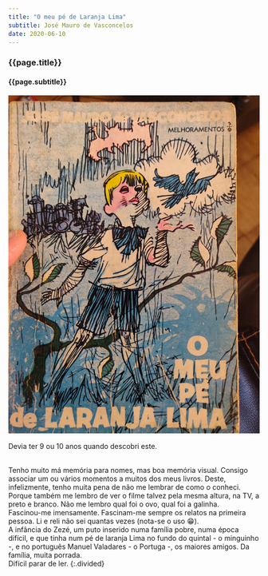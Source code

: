 ```yaml
---
title: "O meu pé de Laranja Lima"
subtitle: José Mauro de Vasconcelos
date: 2020-06-10
---
```


### {{page.title}} ###
#### {{page.subtitle}} ####
![O meu pé de Laranja Lima](assets/images/book-list/bk_8.jpg)

Devia ter 9 ou 10 anos quando descobri este.

<br/>
Tenho muito má memória para nomes, mas boa memória visual. Consigo associar um ou vários momentos a muitos dos meus livros. Deste, infelizmente, tenho muita pena de não me lembrar de como o conheci. Porque também me lembro de ver o filme talvez pela mesma altura, na TV, a preto e branco. Não me lembro qual foi o ovo, qual foi a galinha.

<br/>
Fascinou-me imensamente. Fascinam-me sempre os relatos na primeira pessoa. Li e reli não sei quantas vezes (nota-se o uso 😁).

<br/>
A infância do Zezé, um puto inserido numa família pobre, numa época difícil, e que tinha num pé de laranja Lima no fundo do quintal - o minguinho -, e no português Manuel Valadares - o Portuga -, os maiores amigos. Da família, muita porrada.

<br/>
Difícil parar de ler.
{:.divided}